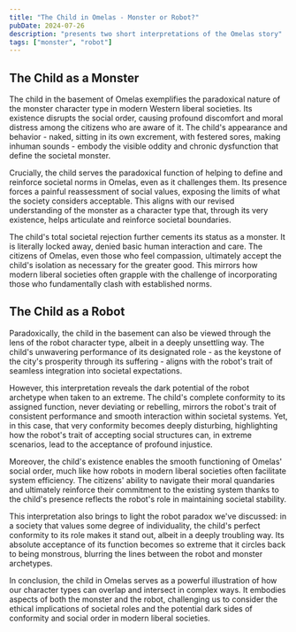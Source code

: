 ```yaml
---
title: "The Child in Omelas - Monster or Robot?"
pubDate: 2024-07-26
description: "presents two short interpretations of the Omelas story"
tags: ["monster", "robot"]
---
```


## The Child as a Monster

The child in the basement of Omelas exemplifies the paradoxical nature of the monster character type in modern Western liberal societies. Its existence disrupts the social order, causing profound discomfort and moral distress among the citizens who are aware of it. The child's appearance and behavior - naked, sitting in its own excrement, with festered sores, making inhuman sounds - embody the visible oddity and chronic dysfunction that define the societal monster.

Crucially, the child serves the paradoxical function of helping to define and reinforce societal norms in Omelas, even as it challenges them. Its presence forces a painful reassessment of social values, exposing the limits of what the society considers acceptable. This aligns with our revised understanding of the monster as a character type that, through its very existence, helps articulate and reinforce societal boundaries.

The child's total societal rejection further cements its status as a monster. It is literally locked away, denied basic human interaction and care. The citizens of Omelas, even those who feel compassion, ultimately accept the child's isolation as necessary for the greater good. This mirrors how modern liberal societies often grapple with the challenge of incorporating those who fundamentally clash with established norms.

## The Child as a Robot

Paradoxically, the child in the basement can also be viewed through the lens of the robot character type, albeit in a deeply unsettling way. The child's unwavering performance of its designated role - as the keystone of the city's prosperity through its suffering - aligns with the robot's trait of seamless integration into societal expectations.

However, this interpretation reveals the dark potential of the robot archetype when taken to an extreme. The child's complete conformity to its assigned function, never deviating or rebelling, mirrors the robot's trait of consistent performance and smooth interaction within societal systems. Yet, in this case, that very conformity becomes deeply disturbing, highlighting how the robot's trait of accepting social structures can, in extreme scenarios, lead to the acceptance of profound injustice.

Moreover, the child's existence enables the smooth functioning of Omelas' social order, much like how robots in modern liberal societies often facilitate system efficiency. The citizens' ability to navigate their moral quandaries and ultimately reinforce their commitment to the existing system thanks to the child's presence reflects the robot's role in maintaining societal stability.

This interpretation also brings to light the robot paradox we've discussed: in a society that values some degree of individuality, the child's perfect conformity to its role makes it stand out, albeit in a deeply troubling way. Its absolute acceptance of its function becomes so extreme that it circles back to being monstrous, blurring the lines between the robot and monster archetypes.

In conclusion, the child in Omelas serves as a powerful illustration of how our character types can overlap and intersect in complex ways. It embodies aspects of both the monster and the robot, challenging us to consider the ethical implications of societal roles and the potential dark sides of conformity and social order in modern liberal societies.